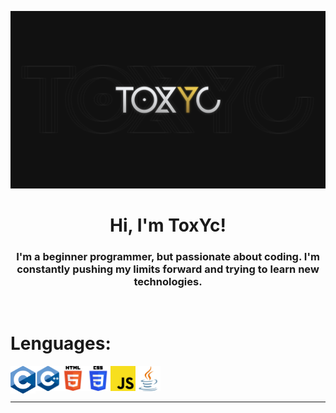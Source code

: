 ![srtoxyc_front](img/toxyc_githubfront.png)

<p>
    <h1 align="center"><b>Hi, I'm ToxYc!</b></h1>
</p>



<div align="center">
    <h3>I'm a beginner programmer, but passionate about coding. I'm constantly pushing my limits forward and trying to learn new technologies.</h3>
</div>
<br>


# Lenguages:

<a title="C" href="">
    <img align="left" width=40px src="img/c_.png">
</a>

<a title="C++" href="">
    <img align="left" width=40px src="img/cpp.png">
</a>

<a title="HTML5" href="">
    <img align="left" width=40px src="img/html.png">
</a>

<a title="CSS3" href="">
    <img align="left" width=40px src="img/css.png">
</a>

<a title="JavaScript" href="">
    <img align="left" width=40px src="img/javascript.png">
</a>

<a title="Java" href="">
    <img width=40px src="img/java.png">
</a>

***
<br>
